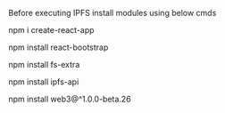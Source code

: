 
Before executing IPFS install modules using below cmds

npm i create-react-app

npm install react-bootstrap

npm install fs-extra

npm install ipfs-api

npm install web3@^1.0.0-beta.26
